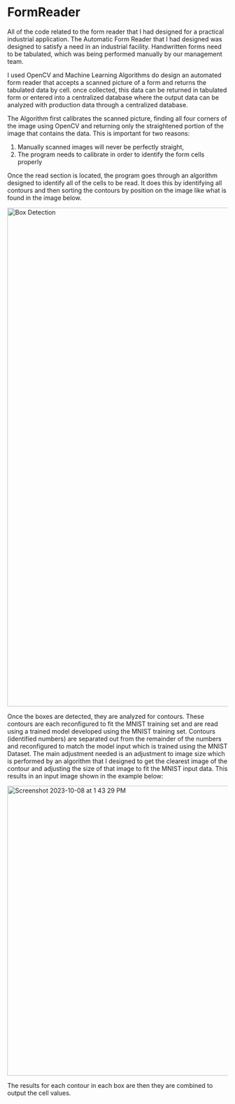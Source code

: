 # FormReader
All of the code related to the form reader that I had designed for a practical industrial application.
The Automatic Form Reader that I had designed was designed to satisfy a need in an industrial facility. 
Handwritten forms need to be tabulated, which was being performed manually by our management team.

I used OpenCV and Machine Learning Algorithms do design an automated form reader that accepts a scanned picture of a form and returns the tabulated data by cell. once collected, this data can be returned in tabulated form or entered into a centralized database where the output data can be analyzed with production data through a centralized database.

The Algorithm first calibrates the scanned picture, finding all four corners of the image using OpenCV and returning only the straightened portion of the image that contains the data. This is important for two reasons:
1. Manually scanned images will never be perfectly straight,
2. The program needs to calibrate in order to identify the form cells properly

Once the read section is located, the program goes through an algorithm designed to identify all of the cells to be read. It does this by identifying all contours and then sorting the contours by position on the image like what is found in the image below. 

<img width="1138" alt="Box Detection" src="https://github.com/mklimek25/FormReader/assets/90988711/fe83fb9e-4edb-457b-af60-b760b9746008">

 Once the boxes are detected, they are analyzed for contours. These contours are each reconfigured to fit the MNIST training set and are read using a trained model developed using the MNIST training set. Contours (identified numbers) are separated out from the remainder of the numbers and reconfigured to match the model input which is trained using the MNIST Dataset. The main adjustment needed is an adjustment to image size which is performed by an algorithm that I designed to get the clearest image of the contour and adjusting the size of that image to fit the MNIST input data. This results in an input image shown in the example below:

 <img width="661" alt="Screenshot 2023-10-08 at 1 43 29 PM" src="https://github.com/mklimek25/FormReader/assets/90988711/61850de5-4b15-4f6c-97e6-79a9b04f896f">
 
 The results for each contour in each box are then they are combined to output the cell values.

 


